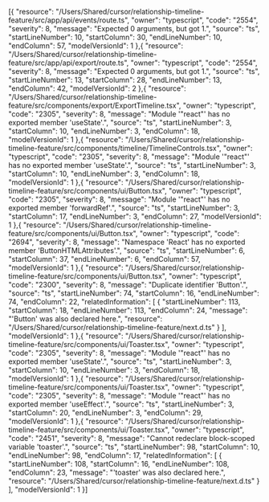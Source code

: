 [{
	"resource": "/Users/Shared/cursor/relationship-timeline-feature/src/app/api/events/route.ts",
	"owner": "typescript",
	"code": "2554",
	"severity": 8,
	"message": "Expected 0 arguments, but got 1.",
	"source": "ts",
	"startLineNumber": 10,
	"startColumn": 30,
	"endLineNumber": 10,
	"endColumn": 57,
	"modelVersionId": 1
},{
	"resource": "/Users/Shared/cursor/relationship-timeline-feature/src/app/api/export/route.ts",
	"owner": "typescript",
	"code": "2554",
	"severity": 8,
	"message": "Expected 0 arguments, but got 1.",
	"source": "ts",
	"startLineNumber": 13,
	"startColumn": 28,
	"endLineNumber": 13,
	"endColumn": 42,
	"modelVersionId": 2
},{
	"resource": "/Users/Shared/cursor/relationship-timeline-feature/src/components/export/ExportTimeline.tsx",
	"owner": "typescript",
	"code": "2305",
	"severity": 8,
	"message": "Module '\"react\"' has no exported member 'useState'.",
	"source": "ts",
	"startLineNumber": 3,
	"startColumn": 10,
	"endLineNumber": 3,
	"endColumn": 18,
	"modelVersionId": 1
},{
	"resource": "/Users/Shared/cursor/relationship-timeline-feature/src/components/timeline/TimelineControls.tsx",
	"owner": "typescript",
	"code": "2305",
	"severity": 8,
	"message": "Module '\"react\"' has no exported member 'useState'.",
	"source": "ts",
	"startLineNumber": 3,
	"startColumn": 10,
	"endLineNumber": 3,
	"endColumn": 18,
	"modelVersionId": 1
},{
	"resource": "/Users/Shared/cursor/relationship-timeline-feature/src/components/ui/Button.tsx",
	"owner": "typescript",
	"code": "2305",
	"severity": 8,
	"message": "Module '\"react\"' has no exported member 'forwardRef'.",
	"source": "ts",
	"startLineNumber": 3,
	"startColumn": 17,
	"endLineNumber": 3,
	"endColumn": 27,
	"modelVersionId": 1
},{
	"resource": "/Users/Shared/cursor/relationship-timeline-feature/src/components/ui/Button.tsx",
	"owner": "typescript",
	"code": "2694",
	"severity": 8,
	"message": "Namespace 'React' has no exported member 'ButtonHTMLAttributes'.",
	"source": "ts",
	"startLineNumber": 6,
	"startColumn": 37,
	"endLineNumber": 6,
	"endColumn": 57,
	"modelVersionId": 1
},{
	"resource": "/Users/Shared/cursor/relationship-timeline-feature/src/components/ui/Button.tsx",
	"owner": "typescript",
	"code": "2300",
	"severity": 8,
	"message": "Duplicate identifier 'Button'.",
	"source": "ts",
	"startLineNumber": 74,
	"startColumn": 16,
	"endLineNumber": 74,
	"endColumn": 22,
	"relatedInformation": [
		{
			"startLineNumber": 113,
			"startColumn": 18,
			"endLineNumber": 113,
			"endColumn": 24,
			"message": "'Button' was also declared here.",
			"resource": "/Users/Shared/cursor/relationship-timeline-feature/next.d.ts"
		}
	],
	"modelVersionId": 1
},{
	"resource": "/Users/Shared/cursor/relationship-timeline-feature/src/components/ui/Toaster.tsx",
	"owner": "typescript",
	"code": "2305",
	"severity": 8,
	"message": "Module '\"react\"' has no exported member 'useState'.",
	"source": "ts",
	"startLineNumber": 3,
	"startColumn": 10,
	"endLineNumber": 3,
	"endColumn": 18,
	"modelVersionId": 1
},{
	"resource": "/Users/Shared/cursor/relationship-timeline-feature/src/components/ui/Toaster.tsx",
	"owner": "typescript",
	"code": "2305",
	"severity": 8,
	"message": "Module '\"react\"' has no exported member 'useEffect'.",
	"source": "ts",
	"startLineNumber": 3,
	"startColumn": 20,
	"endLineNumber": 3,
	"endColumn": 29,
	"modelVersionId": 1
},{
	"resource": "/Users/Shared/cursor/relationship-timeline-feature/src/components/ui/Toaster.tsx",
	"owner": "typescript",
	"code": "2451",
	"severity": 8,
	"message": "Cannot redeclare block-scoped variable 'toaster'.",
	"source": "ts",
	"startLineNumber": 98,
	"startColumn": 10,
	"endLineNumber": 98,
	"endColumn": 17,
	"relatedInformation": [
		{
			"startLineNumber": 108,
			"startColumn": 16,
			"endLineNumber": 108,
			"endColumn": 23,
			"message": "'toaster' was also declared here.",
			"resource": "/Users/Shared/cursor/relationship-timeline-feature/next.d.ts"
		}
	],
	"modelVersionId": 1
}]